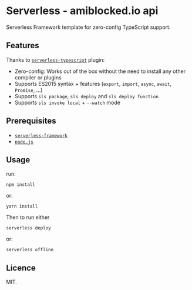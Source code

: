 # Serverless - amiblocked.io api

Serverless Framework template for zero-config TypeScript support.

## Features

Thanks to [`serverless-typescript`](https://github.com/prisma-labs/serverless-plugin-typescript) plugin:

- Zero-config: Works out of the box without the need to install any other compiler or plugins
- Supports ES2015 syntax + features (`export`, `import`, `async`, `await`, `Promise`, ...)
- Supports `sls package`, `sls deploy` and `sls deploy function`
- Supports `sls invoke local` + `--watch` mode


## Prerequisites

- [`serverless-framework`](https://github.com/serverless/serverless)
- [`node.js`](https://nodejs.org)

## Usage

run:

```
npm install
```

or:

```
yarn install
```

Then to run either

```
serverless deploy
```

or:

```
serverless offline
```

## Licence

MIT.
